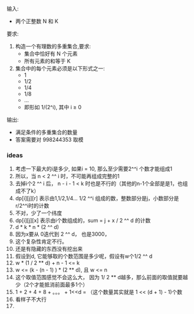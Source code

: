 输入:
- 两个正整数 N 和 K

要求:
1. 构造一个有理数的多重集合,要求:
   - 集合中恰好有 N 个元素
   - 所有元素的和等于 K
2. 集合中的每个元素必须是以下形式之一:
   - 1
   - 1/2 
   - 1/4
   - 1/8
   - ... 
   - 即形如 1/(2^i), 其中 i ≥ 0

输出:
- 满足条件的多重集合的数量
- 答案需要对 998244353 取模

### ideas
1. 考虑一下最大的i是多少, 如果i = 10, 那么至少需要2^^i 个数才能组成1
2. 所以，当 n < 2 ^^ i 时，不可能再组成完整的1
3. 去掉i个2 ^^ i 后， n - i - 1 < k 时也是不行的（其他的n-1个全部是是1，也组成不了k）
4. dp[i][j][r] 表示由1,1/2,1/4... 1/2 ^^i 组成的数，整数部分是j，小数部分是 r/2^^i时的计数
5.  不对，少了一个纬度
6.  dp[i][j][x] 表示由i个数组成的，sum = j + x / 2 ^^ d 的计数
7.  d * k * n * (2 ^^ d)
8.  因为x要从 0迭代到 2 ^^ d， 也是3000， 
9.  这个复杂性肯定不行。
10. 还是有隐藏的东西没有挖出来
11. 假设到d, 它能够取的个数范围是多少呢，假设有w个1/2 ^^ d
12. w * (1 / 2 ** d) + n - 1 <= k 
13. w <= (k - (n - 1) ) * (2 ** d), 且 w <= n
14. 这个取值范围感觉不会这么大， 因为  1/ 2 ** d越多，那么前面的取值就要越少（2个才能抵消前面最多1个）
15. 1 + 2 + 4 + 8 + 。。。 + 1<<d = （这个数量其实就是 1 << (d + 1) - 1)个数
16. 看样子不大行
17. 